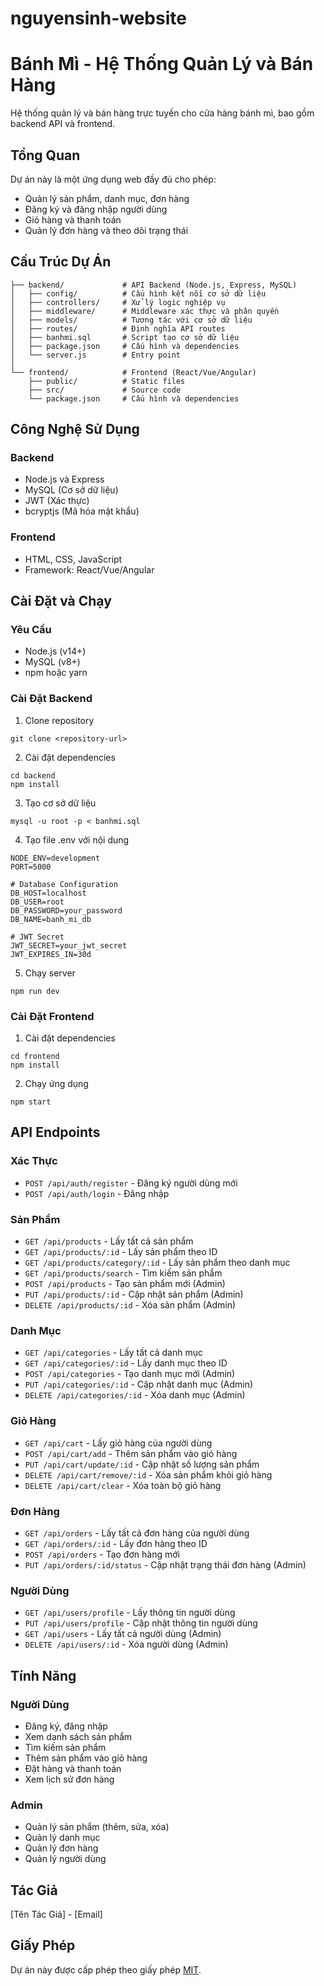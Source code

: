 # nguyensinh-website
# Bánh Mì - Hệ Thống Quản Lý và Bán Hàng

Hệ thống quản lý và bán hàng trực tuyến cho cửa hàng bánh mì, bao gồm backend API và frontend.

## Tổng Quan

Dự án này là một ứng dụng web đầy đủ cho phép:
- Quản lý sản phẩm, danh mục, đơn hàng
- Đăng ký và đăng nhập người dùng
- Giỏ hàng và thanh toán
- Quản lý đơn hàng và theo dõi trạng thái

## Cấu Trúc Dự Án

```
├── backend/             # API Backend (Node.js, Express, MySQL)
│   ├── config/          # Cấu hình kết nối cơ sở dữ liệu
│   ├── controllers/     # Xử lý logic nghiệp vụ
│   ├── middleware/      # Middleware xác thực và phân quyền
│   ├── models/          # Tương tác với cơ sở dữ liệu
│   ├── routes/          # Định nghĩa API routes
│   ├── banhmi.sql       # Script tạo cơ sở dữ liệu
│   ├── package.json     # Cấu hình và dependencies
│   └── server.js        # Entry point
│
└── frontend/            # Frontend (React/Vue/Angular)
    ├── public/          # Static files
    ├── src/             # Source code
    └── package.json     # Cấu hình và dependencies
```

## Công Nghệ Sử Dụng

### Backend
- Node.js và Express
- MySQL (Cơ sở dữ liệu)
- JWT (Xác thực)
- bcryptjs (Mã hóa mật khẩu)

### Frontend
- HTML, CSS, JavaScript
- Framework: React/Vue/Angular

## Cài Đặt và Chạy

### Yêu Cầu
- Node.js (v14+)
- MySQL (v8+)
- npm hoặc yarn

### Cài Đặt Backend

1. Clone repository
```
git clone <repository-url>
```

2. Cài đặt dependencies
```
cd backend
npm install
```

3. Tạo cơ sở dữ liệu
```
mysql -u root -p < banhmi.sql
```

4. Tạo file .env với nội dung
```
NODE_ENV=development
PORT=5000

# Database Configuration
DB_HOST=localhost
DB_USER=root
DB_PASSWORD=your_password
DB_NAME=banh_mi_db

# JWT Secret
JWT_SECRET=your_jwt_secret
JWT_EXPIRES_IN=30d
```

5. Chạy server
```
npm run dev
```

### Cài Đặt Frontend

1. Cài đặt dependencies
```
cd frontend
npm install
```

2. Chạy ứng dụng
```
npm start
```

## API Endpoints

### Xác Thực
- `POST /api/auth/register` - Đăng ký người dùng mới
- `POST /api/auth/login` - Đăng nhập

### Sản Phẩm
- `GET /api/products` - Lấy tất cả sản phẩm
- `GET /api/products/:id` - Lấy sản phẩm theo ID
- `GET /api/products/category/:id` - Lấy sản phẩm theo danh mục
- `GET /api/products/search` - Tìm kiếm sản phẩm
- `POST /api/products` - Tạo sản phẩm mới (Admin)
- `PUT /api/products/:id` - Cập nhật sản phẩm (Admin)
- `DELETE /api/products/:id` - Xóa sản phẩm (Admin)

### Danh Mục
- `GET /api/categories` - Lấy tất cả danh mục
- `GET /api/categories/:id` - Lấy danh mục theo ID
- `POST /api/categories` - Tạo danh mục mới (Admin)
- `PUT /api/categories/:id` - Cập nhật danh mục (Admin)
- `DELETE /api/categories/:id` - Xóa danh mục (Admin)

### Giỏ Hàng
- `GET /api/cart` - Lấy giỏ hàng của người dùng
- `POST /api/cart/add` - Thêm sản phẩm vào giỏ hàng
- `PUT /api/cart/update/:id` - Cập nhật số lượng sản phẩm
- `DELETE /api/cart/remove/:id` - Xóa sản phẩm khỏi giỏ hàng
- `DELETE /api/cart/clear` - Xóa toàn bộ giỏ hàng

### Đơn Hàng
- `GET /api/orders` - Lấy tất cả đơn hàng của người dùng
- `GET /api/orders/:id` - Lấy đơn hàng theo ID
- `POST /api/orders` - Tạo đơn hàng mới
- `PUT /api/orders/:id/status` - Cập nhật trạng thái đơn hàng (Admin)

### Người Dùng
- `GET /api/users/profile` - Lấy thông tin người dùng
- `PUT /api/users/profile` - Cập nhật thông tin người dùng
- `GET /api/users` - Lấy tất cả người dùng (Admin)
- `DELETE /api/users/:id` - Xóa người dùng (Admin)

## Tính Năng

### Người Dùng
- Đăng ký, đăng nhập
- Xem danh sách sản phẩm
- Tìm kiếm sản phẩm
- Thêm sản phẩm vào giỏ hàng
- Đặt hàng và thanh toán
- Xem lịch sử đơn hàng

### Admin
- Quản lý sản phẩm (thêm, sửa, xóa)
- Quản lý danh mục
- Quản lý đơn hàng
- Quản lý người dùng

## Tác Giả

[Tên Tác Giả] - [Email]

## Giấy Phép

Dự án này được cấp phép theo giấy phép [MIT](LICENSE).
